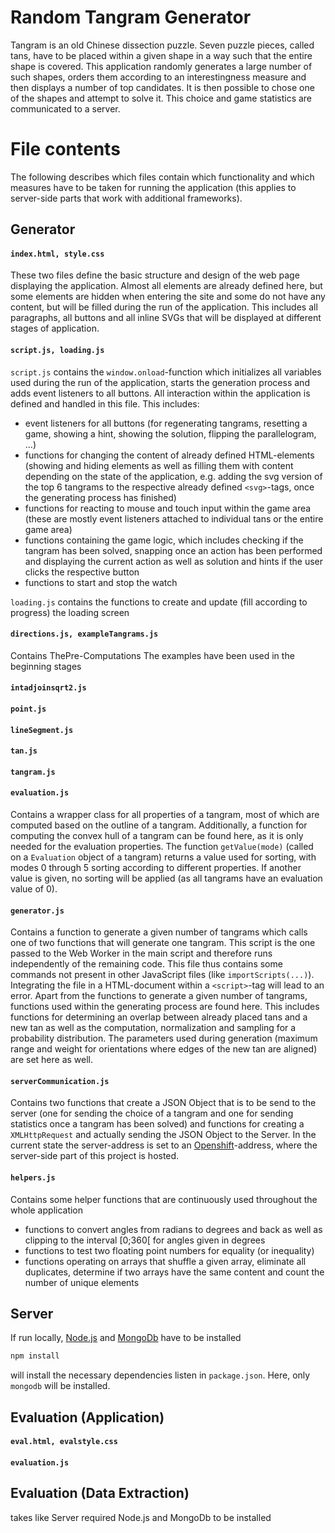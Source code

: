 # Random Tangram Generator

Tangram is an old Chinese dissection puzzle. Seven puzzle pieces, called tans,
have to be placed within a given shape in a way such that the entire shape is covered.
This application randomly generates a large number of such shapes, orders them
according to an interestingness measure and then displays a number of top candidates.
It is then possible to chose one of the shapes and attempt to solve it. This choice
and game statistics are communicated to a server.

# File contents

The following describes which files contain which functionality and which measures
have to be taken for running the application (this applies to server-side parts
that work with additional frameworks).

## Generator

#### `index.html, style.css`
These two files define the basic structure and design of the web page displaying
the application. Almost all elements are already defined here, but some elements
are hidden when entering the site and some do not have any content, but will be
filled during the run of the application. This includes all paragraphs, all buttons
 and all inline SVGs that will be displayed at different stages of application.

#### `script.js, loading.js`
`script.js` contains the `window.onload`-function which initializes all variables
used during the run of the application, starts the generation process and adds
event listeners to all buttons. All interaction within the application is
defined and handled in this file. This includes:
* event listeners for all buttons (for regenerating tangrams, resetting a game,
showing a hint, showing the solution, flipping the parallelogram, ...)
* functions for changing the content of already defined HTML-elements (showing and
hiding elements as well as filling them with content depending on the state of the
application, e.g. adding the svg version of the top 6 tangrams to the respective
already defined `<svg>`-tags, once the generating process has finished)
* functions for reacting to mouse and touch input within the game area (these are
mostly event listeners attached to individual tans or the entire game area)
* functions containing the game logic, which includes checking if the tangram
has been solved, snapping once an action has been performed and displaying the current
action as well as solution and hints if the user clicks the respective button
* functions to start and stop the watch


`loading.js` contains the functions to create and update (fill
 according to progress) the loading screen

#### `directions.js, exampleTangrams.js`
Contains
ThePre-Computations
The examples have been used in the beginning stages

#### `intadjoinsqrt2.js`

#### `point.js`

#### `lineSegment.js`

#### `tan.js`

#### `tangram.js`

#### `evaluation.js`
Contains a wrapper class for all properties of a tangram, most of which are computed
based on the outline of a tangram. Additionally, a function for computing the
convex hull of a tangram can be found here, as it is only needed for the evaluation
properties. The function `getValue(mode)` (called on a `Evaluation` object of a
tangram) returns a value used for sorting, with modes 0 through 5 sorting according to
different properties. If another value is given, no sorting will be applied (as
all tangrams have an evaluation value of 0).

#### `generator.js`
Contains a function to generate a given number of tangrams which calls one of two
functions that will generate one tangram. This script is the one passed to the
Web Worker in the main script and therefore runs independently of the remaining
code. This file thus contains some commands not present in other JavaScript
files (like `importScripts(...)`). Integrating the file in a HTML-document within
a `<script>`-tag will lead to an error. Apart from the functions to generate a given
number of tangrams, functions used within the generating process are found here.
This includes functions for determining an overlap between already placed tans and a new
tan as well as the computation, normalization and sampling for a probability
distribution. The parameters used during generation (maximum range and weight for
orientations where edges of the new tan are aligned) are set here as well.

#### `serverCommunication.js`
Contains two functions that create a JSON Object that is to be send to the server
(one for sending the choice of a tangram and one for sending statistics once a
 tangram has been solved) and functions for creating a `XMLHttpRequest` and actually
 sending the JSON Object to the Server. In the current state the server-address is set
 to an [Openshift](https://www.openshift.com)-address, where the server-side part of
 this project is hosted.

#### `helpers.js`
Contains some helper functions that are continuously used throughout the whole
application
 * functions to convert angles from radians to degrees and back as well as clipping
 to the interval [0;360[ for angles given in degrees
 * functions to test two floating point numbers for equality (or inequality)
 * functions operating on arrays that shuffle a given array, eliminate all duplicates,
 determine if two arrays have the same content and count the number of unique elements

## Server

If run locally, [Node.js](https://nodejs.org) and [MongoDb](https://www.mongodb.org)
have to be installed

```javascript
npm install
```

will install the necessary dependencies listen in `package.json`. Here, only `mongodb`
 will be installed.


## Evaluation (Application)

#### `eval.html, evalstyle.css`

#### `evaluation.js`

## Evaluation (Data Extraction)

takes like Server required Node.js and MongoDb to be installed
```javascript

```
